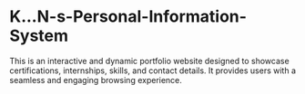 # K...N-s-Personal-Information-System
This is an interactive and dynamic portfolio website designed to showcase certifications, internships, skills, and contact details. It provides users with a seamless and engaging browsing experience.
